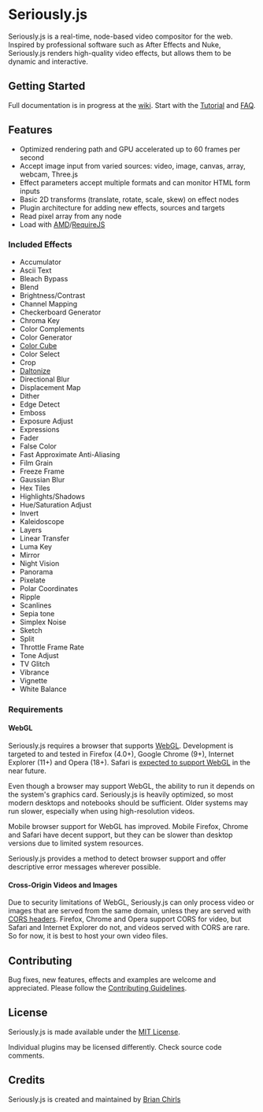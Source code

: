 # Seriously.js

Seriously.js is a real-time, node-based video compositor for the web.
Inspired by professional software such as After Effects and Nuke,
Seriously.js renders high-quality video effects, but allows them to be
dynamic and interactive.

## Getting Started

Full documentation is in progress at the [wiki](https://github.com/brianchirls/Seriously.js/wiki). Start with the
[Tutorial](https://github.com/brianchirls/Seriously.js/wiki/Tutorial) and
[FAQ](https://github.com/brianchirls/Seriously.js/wiki/Frequently-Asked-Questions).

## Features

- Optimized rendering path and GPU accelerated up to 60 frames per second
- Accept image input from varied sources: video, image, canvas, array, webcam, Three.js
- Effect parameters accept multiple formats and can monitor HTML form inputs
- Basic 2D transforms (translate, rotate, scale, skew) on effect nodes
- Plugin architecture for adding new effects, sources and targets
- Read pixel array from any node
- Load with [AMD](http://requirejs.org/docs/whyamd.html#amd)/[RequireJS](http://www.requirejs.org/)

### Included Effects
- Accumulator
- Ascii Text
- Bleach Bypass
- Blend
- Brightness/Contrast
- Channel Mapping
- Checkerboard Generator
- Chroma Key
- Color Complements
- Color Generator
- [Color Cube](http://www.youtube.com/watch?v=rfQ8rKGTVlg&t=24m30s)
- Color Select
- Crop
- [Daltonize](http://www.daltonize.org/p/about.html)
- Directional Blur
- Displacement Map
- Dither
- Edge Detect
- Emboss
- Exposure Adjust
- Expressions
- Fader
- False Color
- Fast Approximate Anti-Aliasing
- Film Grain
- Freeze Frame
- Gaussian Blur
- Hex Tiles
- Highlights/Shadows
- Hue/Saturation Adjust
- Invert
- Kaleidoscope
- Layers
- Linear Transfer
- Luma Key
- Mirror
- Night Vision
- Panorama
- Pixelate
- Polar Coordinates
- Ripple
- Scanlines
- Sepia tone
- Simplex Noise
- Sketch
- Split
- Throttle Frame Rate
- Tone Adjust
- TV Glitch
- Vibrance
- Vignette
- White Balance

### Requirements

#### WebGL

Seriously.js requires a browser that supports [WebGL](http://en.wikipedia.org/wiki/Webgl). 
Development is targeted to and tested in Firefox (4.0+), Google Chrome (9+), Internet Explorer (11+) and Opera (18+). Safari is [expected to support WebGL](http://caniuse.com/#search=webgl)
in the near future.

Even though a browser may support WebGL, the ability to run it depends
on the system's graphics card. Seriously.js is heavily optimized, so most
modern desktops and notebooks should be sufficient. Older systems may
run slower, especially when using high-resolution videos.

Mobile browser support for WebGL has improved. Mobile Firefox, Chrome and Safari have decent
support, but they can be slower than desktop versions due to limited system resources.

Seriously.js provides a method to detect browser support and offer
descriptive error messages wherever possible.

#### Cross-Origin Videos and Images

Due to security limitations of WebGL, Seriously.js can only process video
or images that are served from the same domain, unless they are served
with [CORS headers](http://hacks.mozilla.org/2011/11/using-cors-to-load-webgl-textures-from-cross-domain-images/).
Firefox, Chrome and Opera support CORS for video, but Safari and Internet Explorer do not, and videos served with CORS are rare. So for now, it is best to host your own video files.

## Contributing

Bug fixes, new features, effects and examples are welcome and appreciated. Please follow the [Contributing Guidelines](https://github.com/brianchirls/Seriously.js/wiki/Contributing).

## License
Seriously.js is made available under the [MIT License](http://www.opensource.org/licenses/mit-license.php).

Individual plugins may be licensed differently. Check source code comments.

## Credits

Seriously.js is created and maintained by [Brian Chirls](http://chirls.com)